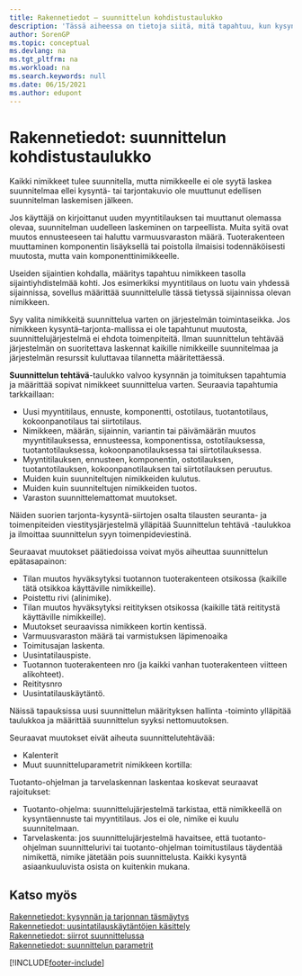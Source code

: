 ```yaml
---
title: Rakennetiedot – suunnittelun kohdistustaulukko
description: 'Tässä aiheessa on tietoja siitä, mitä tapahtuu, kun kysyntä- tai tarjontamallien muutos edellyttää nimikkeen suunnittelutavan laskemista.'
author: SorenGP
ms.topic: conceptual
ms.devlang: na
ms.tgt_pltfrm: na
ms.workload: na
ms.search.keywords: null
ms.date: 06/15/2021
ms.author: edupont
---
```

# <a name="design-details-planning-assignment-table" />Rakennetiedot: suunnittelun kohdistustaulukko
Kaikki nimikkeet tulee suunnitella, mutta nimikkeelle ei ole syytä laskea suunnitelmaa ellei kysyntä- tai tarjontakuvio ole muuttunut edellisen suunnitelman laskemisen jälkeen.  

Jos käyttäjä on kirjoittanut uuden myyntitilauksen tai muuttanut olemassa olevaa, suunnitelman uudelleen laskeminen on tarpeellista. Muita syitä ovat muutos ennusteeseen tai haluttu varmuusvaraston määrä. Tuoterakenteen muuttaminen komponentin lisäyksellä tai poistolla ilmaisisi todennäköisesti muutosta, mutta vain komponenttinimikkeelle.  

Useiden sijaintien kohdalla, määritys tapahtuu nimikkeen tasolla sijaintiyhdistelmää kohti. Jos esimerkiksi myyntitilaus on luotu vain yhdessä sijainnissa, sovellus määrittää suunnittelulle tässä tietyssä sijainnissa olevan nimikkeen.  

Syy valita nimikkeitä suunnittelua varten on järjestelmän toimintaseikka. Jos nimikkeen kysyntä–tarjonta-mallissa ei ole tapahtunut muutosta, suunnittelujärjestelmä ei ehdota toimenpiteitä. Ilman suunnittelun tehtävää järjestelmän on suoritettava laskennat kaikille nimikkeille suunnitelmaa ja järjestelmän resurssit kuluttavaa tilannetta määritettäessä.  

**Suunnittelun tehtävä**-taulukko valvoo kysynnän ja toimituksen tapahtumia ja määrittää sopivat nimikkeet suunnittelua varten. Seuraavia tapahtumia tarkkaillaan:  

* Uusi myyntitilaus, ennuste, komponentti, ostotilaus, tuotantotilaus, kokoonpanotilaus tai siirtotilaus.  
* Nimikkeen, määrän, sijainnin, variantin tai päivämäärän muutos myyntitilauksessa, ennusteessa, komponentissa, ostotilauksessa, tuotantotilauksessa, kokoonpanotilauksessa tai siirtotilauksessa.  
* Myyntitilauksen, ennusteen, komponentin, ostotilauksen, tuotantotilauksen, kokoonpanotilauksen tai siirtotilauksen peruutus.  
* Muiden kuin suunniteltujen nimikkeiden kulutus.  
* Muiden kuin suunniteltujen nimikkeiden tuotos.  
* Varaston suunnittelemattomat muutokset.  

Näiden suorien tarjonta-kysyntä-siirtojen osalta tilausten seuranta- ja toimenpiteiden viestitysjärjestelmä ylläpitää Suunnittelun tehtävä -taulukkoa ja ilmoittaa suunnittelun syyn toimenpideviestinä.  

Seuraavat muutokset päätiedoissa voivat myös aiheuttaa suunnittelun epätasapainon:  

* Tilan muutos hyväksytyksi tuotannon tuoterakenteen otsikossa (kaikille tätä otsikkoa käyttäville nimikkeille).  
* Poistettu rivi (alinimike).  
* Tilan muutos hyväksytyksi reitityksen otsikossa (kaikille tätä reititystä käyttäville nimikkeille).  
* Muutokset seuraavissa nimikkeen kortin kentissä.  
* Varmuusvaraston määrä tai varmistuksen läpimenoaika  
* Toimitusajan laskenta.  
* Uusintatilauspiste.  
* Tuotannon tuoterakenteen nro (ja kaikki vanhan tuoterakenteen viitteen alikohteet).  
* Reititysnro  
* Uusintatilauskäytäntö.  

Näissä tapauksissa uusi suunnittelun määrityksen hallinta -toiminto ylläpitää taulukkoa ja määrittää suunnittelun syyksi nettomuutoksen.  

Seuraavat muutokset eivät aiheuta suunnittelutehtävää:  

* Kalenterit  
* Muut suunnitteluparametrit nimikkeen kortilla:  

Tuotanto-ohjelman ja tarvelaskennan laskentaa koskevat seuraavat rajoitukset:  

* Tuotanto-ohjelma: suunnittelujärjestelmä tarkistaa, että nimikkeellä on kysyntäennuste tai myyntitilaus. Jos ei ole, nimike ei kuulu suunnitelmaan.  
* Tarvelaskenta: jos suunnittelujärjestelmä havaitsee, että tuotanto-ohjelman suunnittelurivi tai tuotanto-ohjelman toimitustilaus täydentää nimikettä, nimike jätetään pois suunnittelusta. Kaikki kysyntä asiaankuuluvista osista on kuitenkin mukana.  

## <a name="see-also" />Katso myös
[Rakennetiedot: kysynnän ja tarjonnan täsmäytys](design-details-balancing-demand-and-supply.md)   
[Rakennetiedot: uusintatilauskäytäntöjen käsittely](design-details-handling-reordering-policies.md)   
[Rakennetiedot: siirrot suunnittelussa](design-details-transfers-in-planning.md)   
[Rakennetiedot: suunnittelun parametrit](design-details-planning-parameters.md)  


[!INCLUDE[footer-include](includes/footer-banner.md)]
